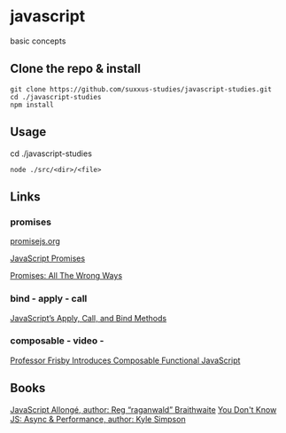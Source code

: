 # javascript
basic concepts

## Clone the repo & install
```
git clone https://github.com/suxxus-studies/javascript-studies.git
cd ./javascript-studies
npm install
```
## Usage
cd ./javascript-studies

```
node ./src/<dir>/<file>

```

## Links

### promises
[promisejs.org](https://www.promisejs.org/patterns/)

[JavaScript Promises](http://www.html5rocks.com/en/tutorials/es6/promises/)

[Promises: All The Wrong Ways](https://blog.getify.com/promises-wrong-ways)

### bind - apply - call
[JavaScript’s Apply, Call, and Bind Methods](http://javascriptissexy.com/javascript-apply-call-and-bind-methods-are-essential-for-javascript-professionals/)

### composable - video -
[Professor Frisby Introduces Composable Functional JavaScript](https://egghead.io/courses/professor-frisby-introduces-function-composition?utm_source=javascriptweekly&utm_medium=email)

## Books
[JavaScript Allongé, author: Reg “raganwald” Braithwaite](https://leanpub.com/javascriptallongesix)
[You Don't Know JS: Async & Performance, author: Kyle Simpson](https://github.com/getify/You-Dont-Know-JS/blob/master/async%20&%20performance/README.md#you-dont-know-js-async--performance)
